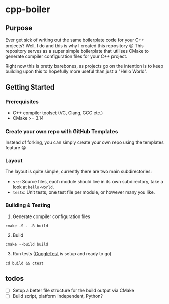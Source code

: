 # cpp-boiler

## Purpose

Ever get sick of writing out the same boilerplate code for your C++ projects? Well, I do and this is why I created this repository :wink:
This repository serves as a super simple boilerplate that utilises CMake to generate compiler configuration files for your C++ project.

Right now this is pretty barebones, as projects go on the intention is to keep building upon this to hopefully more useful than just a "Hello World".

## Getting Started

### Prerequisites

- C++ compiler toolset (VC, Clang, GCC etc.)
- CMake >= 3.14

### Create your own repo with GitHub Templates

Instead of forking, you can simply create your own repo using the templates feature :grin:

### Layout

The layout is quite simple, currently there are two main subdirectories:
 - `src`: Source files, each module should live in its own subdirectory, take a look at `hello-world`.
 - `tests`: Unit tests, one test file per module, or however many you like.

### Building & Testing

1. Generate compiler configuration files
```shell
cmake -S . -B build
```

2. Build
```shell
cmake --build build
```

3. Run tests ([GoogleTest](https://google.github.io/googletest/) is setup and ready to go)
```shell
cd build && ctest
```

## todos

- [ ] Setup a better file structure for the build output via CMake
- [ ] Build script, platform independent, Python?
